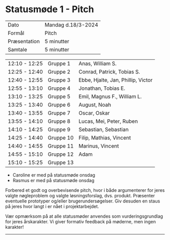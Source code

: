 # Statusmøde 1 - Pitch

|               |                     |
| ------------- | ------------------- |
| Dato          | Mandag d.18/3-2024  |
| Formål        | Pitch               |
| Præsentation  | 5 minutter          |
| Samtale       | 5 minutter          |

|               |           |              |
|---------------|-----------|--------------|
| 12:10 - 12:25 | Gruppe 1  | Anas, William S. |
| 12:25 - 12:40 | Gruppe 2  | Conrad, Patrick, Tobias S.  |
| 12:40 - 12:55 | Gruppe 3  | Ebbe, Hjalte, Jan, Phillip, Victor |
| 12:55 - 13:10 | Gruppe 4  | Jonathan, Tobias E. |
| 13:10 - 13:25 | Gruppe 5  | Emil, Magnus F., William L. |
| 13:25 - 13:40 | Gruppe 6  | August, Noah |
| 13:40 - 13:55 | Gruppe 7  | Oscar, Oskar |
| 13:55 - 14:10 | Gruppe 8  | Lucas, Mei, Peter, Ruben |
| 14:10 - 14:25 | Gruppe 9  | Sebastian, Sebastian |
| 14:25 - 14:40 | Gruppe 10 | Filip, Mathias, Vincent |
| 14:40 - 14:55 | Gruppe 11 | Marinus, Vincent |
| 14:55 - 15:10 | Gruppe 12 | Adam |
| 15:10 - 15:25 | Gruppe 13 | |

- Caroline er med på statusmøde onsdag
- Rasmus er med på statusmøde onsdag

Forbered et godt og overbevisende pitch, hvor i både argumenterer for jeres valgte nøgleproblem og valgte løsningsforslag, dvs. produkt. Præsenter eventuelle prototyper og/eller brugerundersøgelser. Giv desuden en staus på jeres hvor langt i er nået i projektarbejdet.   

Vær opmærksom på at alle statusmøder anvendes som vurderingsgrundlag for jeres årskarakter.
Vi giver formativ feedback på møderne, men ingen karakter!


































































































































































































































































































































































































































































































































































































































































































































































































































































































































































































--------------------------------------------------------------------------------------------------------
